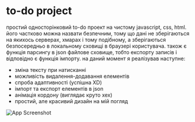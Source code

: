 # to-do project

простий односторінковий to-do проект на чистому javascript, css, html. його частково можна назвати безпечним, тому що дані не зберігаються на якихось серверах, хмарах і тому подібному, а зберігаються безпосередньо в локальному сховищі в браузері користувача. також є функція парсингу в json файлове сховище, тобто експорту записів і відповідно є функція імпорту. на даний момент я реалізував наступне:
- зміна тексту при натисканні
- можливість видалення-додавання елементів
- спроба адаптивності (успішна XD)
- імпорт та експорт елементів в json
- анімація кордону (виглядає круто хех)
- простий, але красивий дизайн на мій погляд

![App Screenshot](https://i.imgur.com/3XIRXiq.png)


